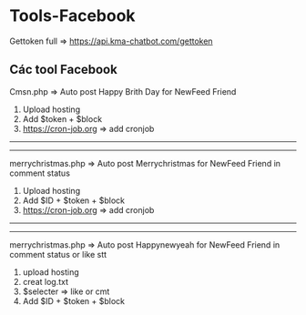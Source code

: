# Tools-Facebook

Gettoken full  => https://api.kma-chatbot.com/gettoken

Các tool Facebook
----------------------------------
Cmsn.php => Auto post Happy Brith Day for NewFeed Friend
1. Upload hosting
2. Add $token  + $block
3. https://cron-job.org => add cronjob
----------------------------------
----------------------------------
merrychristmas.php => Auto post Merrychristmas for NewFeed Friend in comment status
1. Upload hosting
2. Add $ID + $token  + $block
3. https://cron-job.org => add cronjob
----------------------------------
----------------------------------
merrychristmas.php => Auto post Happynewyeah for NewFeed Friend in comment status or like stt
1. upload hosting
2. creat log.txt
3. $selecter => like or cmt
4. Add $ID + $token + $block
